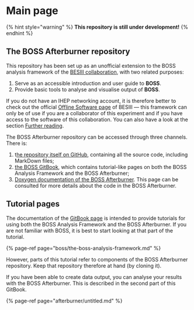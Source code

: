 # Main page

{% hint style="warning" %}
**This repository is still under development!**
{% endhint %}

## The BOSS Afterburner repository

This repository has been set up as an unofficial extension to the BOSS analysis framework of the [BESIII collaboration](http://bes3.ihep.ac.cn), with two related purposes:

1. Serve as an accessible introduction and user guide to **BOSS**.
2. Provide basic tools to analyse and visualise output of **BOSS**.

If you do not have an IHEP networking account, it is therefore better to check out the official [Offline Software page](http://english.ihep.cas.cn/bes/doc/2247.html) of BESIII — this framework can only be of use if you are a collaborator of this experiment and if you have access to the software of this collaboration. You can also have a look at the section [Further reading](references.md).

The BOSS Afterburner repository can be accessed through three channels. There is:

1. t[he repository itself on GitHub](https://github.com/redeboer/BOSS_Afterburner), containing all the source code, including MarkDown files;
2. [the BOSS GitBook](https://redeboer.gitbook.io/boss-gitbook), which contains tutorial-like pages on both the BOSS Analysis Framework and the BOSS Afterburner;
3. [Doxygen documentation of the BOSS Afterburner](https://redeboer.github.io/BOSS_Afterburner/). This page can be consulted for more details about the code in the BOSS Afterburner.

## Tutorial pages

The documentation of the [GitBook page](https://redeboer.gitbook.io/boss-gitbook/) is intended to provide tutorials for using both the BOSS Analysis Framework and the BOSS Afterburner. If you are not familiar with BOSS, it is best to start looking at that part of the tutorial.

{% page-ref page="boss/the-boss-analysis-framework.md" %}

However, parts of this tutorial refer to components of the BOSS Afterburner repository. Keep that repository therefore at hand \(by cloning it\).

If you have been able to create data output, you can analyse your results with the BOSS Afterburner. This is described in the second part of this GitBook.

{% page-ref page="afterburner/untitled.md" %}


